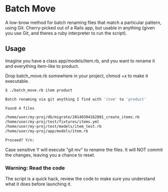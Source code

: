 # Batch Move

A low-brow method for batch renaming files that match a particular pattern, using Git.  Cherry-picked out of a Rails app, but usable in anything (given you use Git, and theres a ruby interpreter to run the script).

## Usage

Imagine you have a class app/models/item.rb, and you want to rename it and everything item-like to product.

Drop batch_move.rb somewhere in your project, chmod +x to make it executable.

```bash
$ ./batch_move.rb item product

Batch renaming via git anything I find with 'item' to 'product'

Found 4 files

/home/user/my-proj/db/migrate/20140304162801_create_items.rb               will become /home/user/my-proj/db/migrate/20140304162801_create_products.rb
/home/user/my-proj/test/fixtures/items.yml                                 will become /home/user/my-proj/test/fixtures/products.yml
/home/user/my-proj/test/models/item_test.rb                                will become /home/user/my-proj/test/models/product_test.rb
/home/user/my-proj/app/models/item.rb                                      will become /home/user/my-proj/app/models/product.rb

Proceed? Y/n: 
```

Case sensitive Y will execute "git mv" to rename the files.  It will NOT commit the changes, leaving you a chance to reset.

### Warning: Read the code

The script is a quick hack, review the code to make sure you understand what it does before launching it.
